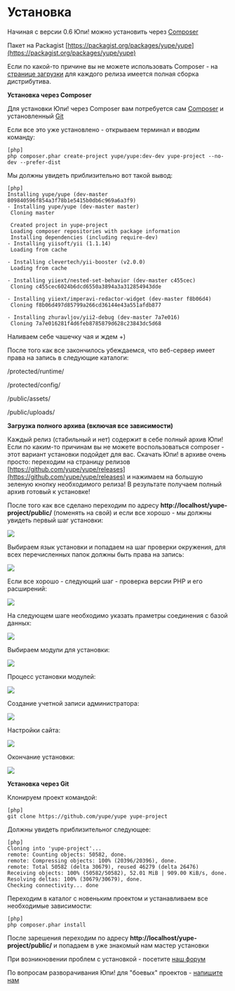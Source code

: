 Установка
=========

Начиная с версии 0.6 Юпи! можно установить через [Composer](http://getcomposer.org/)

Пакет на Packagist [https://packagist.org/packages/yupe/yupe](https://packagist.org/packages/yupe/yupe)

Если по какой-то причине вы не можете использовать Composer - на [странице загрузки](https://github.com/yupe/yupe/releases) для каждого релиза имеется полная сборка дистрибутива.


**Установка через Composer**

Для установки Юпи! через Composer вам потребуется сам [Composer](http://getcomposer.org/download/) и установленный [Git](http://git-scm.com/downloads)

Если все это уже установлено - открываем терминал и вводим команду:

~~~
[php]
php composer.phar create-project yupe/yupe:dev-dev yupe-project --no-dev --prefer-dist
~~~

Мы должны увидеть приблизительно вот такой вывод:


~~~
[php]
Installing yupe/yupe (dev-master 809840596f854a3f78b1e5415b0db6c969a6a3f9)
- Installing yupe/yupe (dev-master master)
 Cloning master

 Created project in yupe-project
 Loading composer repositories with package information
 Installing dependencies (including require-dev)
- Installing yiisoft/yii (1.1.14)
 Loading from cache

- Installing clevertech/yii-booster (v2.0.0)
 Loading from cache

- Installing yiiext/nested-set-behavior (dev-master c455cec)
 Cloning c455cec6024b6dcd6550a3894a3a312854943dde

- Installing yiiext/imperavi-redactor-widget (dev-master f8b06d4)
 Cloning f8b06d497d85799a266cd36144e43a551afdb877

- Installing zhuravljov/yii2-debug (dev-master 7a7e016)
 Cloning 7a7e016281f4d6feb8785879d628c23843dc5d68
~~~

Наливаем себе чашечку чая и ждем +)

После того как все закончилось убеждаемся, что веб-сервер имеет права на запись в следующие каталоги:

/protected/runtime/

/protected/config/

/public/assets/

/public/uploads/
 

**Загрузка полного архива (включая все зависимости)**

Каждый релиз (стабильный и нет) содержит в себе полный архив Юпи!
Если по каким-то причинам вы не можете воспользоваться composer - этот вариант установки подойдет для вас.
Скачать Юпи! в архиве очень просто: переходим на страницу релизов [https://github.com/yupe/yupe/releases](https://github.com/yupe/yupe/releases) и нажимаем на большую зеленую кнопку необходимого релиза! В результате получаем полный архив готовый к установке!

После того как все сделано переходим по адресу **http://localhost/yupe-project/public/** (поменять на свой) и если все хорошо - мы должны увидеть первый шаг установки:

<img src='/yd/install.png'>

Выбираем язык установки и попадаем на шаг проверки окружения, для всех перечисленных папок должны быть права на запись:

<img src='/yd/enviroment.png'>

Если все хорошо - следующий шаг - проверка версии PHP и его расширений:

<img src='/yd/systemcheck.png'>


На следующем шаге необходимо указать праметры соединения с базой данных:

<img src='/yd/dbsettings.png'>

Выбираем модули для установки:

<img src='/yd/modules.png'>


Процесс установки модулей:

<img src='/yd/installprocess.png'>


Создание учетной записи администратора:

<img src='/yd/admincreate.png'>

Настройки сайта:

<img src='/yd/sitesettings.png'>

Окончание установки:

<img src='/yd/finishinstall.png'>


**Установка через Git**

Клонируем проект командой:

~~~
[php]
git clone https://github.com/yupe/yupe yupe-project
~~~

Должны увидеть приблизительног следующее:

~~~
[php]
Cloning into 'yupe-project'...
remote: Counting objects: 50582, done.
remote: Compressing objects: 100% (20396/20396), done.
remote: Total 50582 (delta 30679), reused 46279 (delta 26476)
Receiving objects: 100% (50582/50582), 52.01 MiB | 909.00 KiB/s, done.
Resolving deltas: 100% (30679/30679), done.
Checking connectivity... done
~~~


Переходим в каталог с новеньким проектом и устанавливаем все необходимые зависимости:

~~~
[php]
php composer.phar install
~~~

После зарешения переходим по адресу **http://localhost/yupe-project/public/** и попадаем в уже знакомый нам мастер установки

При возникновении проблем с установкой - посетите [наш форум](http://laravel.com/docs/testing)

По вопросам разворачивания Юпи! для "боевых" проектов - [напишите нам](http://amylabs.ru/contact)
